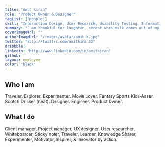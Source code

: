 ```yaml
---
title: "Amit Kiran"
role: "Product Owner & Designer"
tagList: ["people"]
skill: "Interaction Design, User Research, Usability Testing, Information Architecture, Customer Satisfaction, Consulting, Marketing, Sales"
summary: "I am thankful for laughter, except when milk comes out of my nose."
coverImageUrl: ""
authorImageUrl: "/images/avatar/amit-k.jpg"
twitter: "http://twitter.com/amitkiran82"
dribbble:
linkedin: "http://www.linkedin.com/in/amitkiran"
github:
layout: employee
color: "black"
---
```


## Who I am

Traveler. Explorer. Experimenter.
Movie Lover.  Fantasy Sports Kick-Asser.  Scotch Drinker (neat).
Designer. Engineer. Product Owner.

## What I do

Client manager, Project manager, UX designer, User researcher, Whiteboarder, Sticky noter, Traveler, Learner, Knowledge Sharer, Experimenter, Motivator, Inspirer, & Innovator by action.
